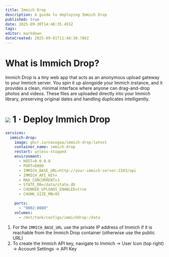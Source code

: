 ```yaml
---
title: Immich Drop
description: A guide to deploying Immich Drop
published: true
date: 2025-09-30T14:48:35.455Z
tags: 
editor: markdown
dateCreated: 2025-09-01T11:48:30.786Z
---
```


# What is Immich Drop?

Immich Drop is a tiny web app that acts as an anonymous upload gateway to your Immich server. You spin it up alongside your Immich instance, and it provides a clean, minimal interface where anyone can drag-and-drop photos and videos. These files are uploaded directly into your Immich library, preserving original dates and handling duplicates intelligently.

# <img src="/docker.png" class="tab-icon"> 1 · Deploy Immich Drop

```yaml
services:
  immich-drop:
    image: ghcr.io/nasogaa/immich-drop:latest
    container_name: immich-drop
    restart: unless-stopped
    environment:
      - HOST=0.0.0.0
      - PORT=8080
      - IMMICH_BASE_URL=http://your-immich-server:2283/api
      - IMMICH_API_KEY=
      - MAX_CONCURRENT=3
      - STATE_DB=/data/state.db
      - CHUNKED_UPLOADS_ENABLED=true
      - CHUNK_SIZE_MB=95

    ports:
      - "9002:8080"
    volumes:
      - /mnt/tank/configs/immichdrop:/data
```
1. For the `IMMICH_BASE_URL` use the private IP address of Immich if it is reachable from the Immich Drop container (otherwise use the public URL)
1. To create the Immich API key, navigate to Immich → User Icon (top right) → Account Settings → API Key